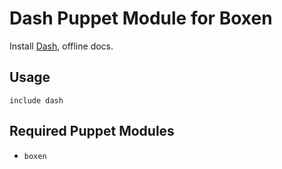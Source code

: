# Dash Puppet Module for Boxen

Install [Dash](http://kapeli.com/dash), offline docs.

## Usage

```puppet
include dash
```

## Required Puppet Modules

* `boxen`
